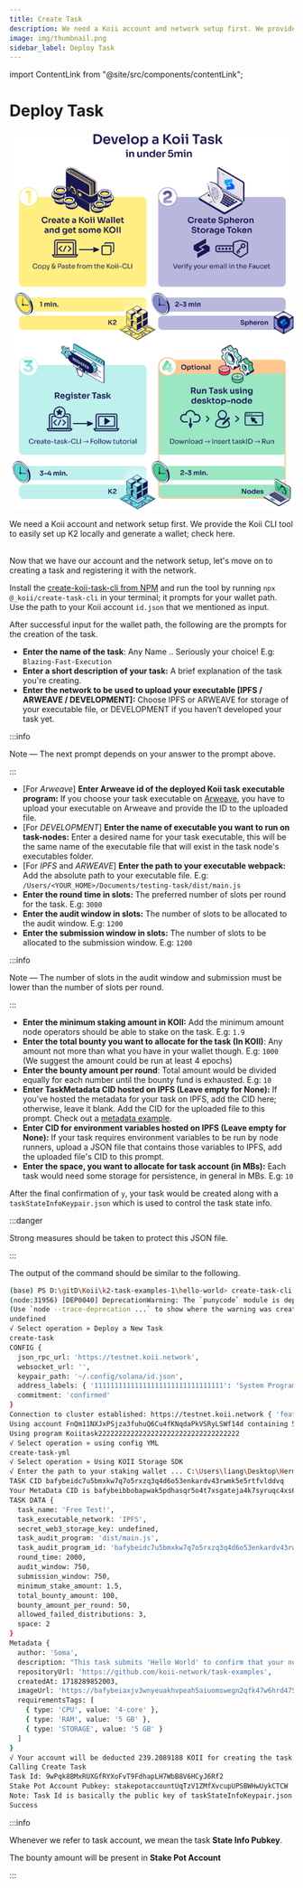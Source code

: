 ```yaml
---
title: Create Task
description: We need a Koii account and network setup first. We provide the Koii CLI tool to easily set up K2 locally and generate a wallet; check here.
image: img/thumbnail.png
sidebar_label: Deploy Task
---
```


import ContentLink from "@site/src/components/contentLink";

# Deploy Task

![img](../../img/DEV%20koii%20task.png)

We need a Koii account and network setup first. We provide the Koii CLI tool to easily set up K2 locally and generate a wallet; check here.&#x20;

<ContentLink title="Using the Koii CLI" link="/develop/category/koii-command-line-tool" iconType="copy"/>

<br/>
Now that we have our account and the network setup, let's move on to creating a task and registering it with the network.

Install the [create-koii-task-cli from NPM](https://www.npmjs.com/package/@_koii/create-task-cli) and run the tool by running `npx @_koii/create-task-cli` in your terminal; it prompts for your wallet path. Use the path to your Koii account `id.json` that we mentioned as input.

After successful input for the wallet path, the following are the prompts for the creation of the task.

- **Enter the name of the task**: Any Name .. Seriously your choice! E.g: `Blazing-Fast-Execution`
- **Enter a short description of your task:** A brief explanation of the task you're creating.
- **Enter the network to be used to upload your executable \[IPFS / ARWEAVE / DEVELOPMENT]:** Choose IPFS or ARWEAVE for storage of your executable file, or DEVELOPMENT if you haven’t developed your task yet.

:::info

Note — The next prompt depends on your answer to the prompt above.

:::

- \[For _Arweave_] **Enter Arweave id of the deployed Koii task executable program:** If you choose your task executable on [Arweave](https://www.arweave.org/), you have to upload your executable on Arweave and provide the ID to the uploaded file.
- \[For _DEVELOPMENT_] **Enter the name of executable you want to run on task-nodes:** Enter a desired name for your task executable, this will be the same name of the executable file that will exist in the task node's executables folder.
- \[For _IPFS_ and _ARWEAVE_] **Enter the path to your executable webpack:** Add the absolute path to your executable file. E.g: `/Users/<YOUR_HOME>/Documents/testing-task/dist/main.js`
- **Enter the round time in slots:** The preferred number of slots per round for the task. E.g: `3000`
- **Enter the audit window in slots:** The number of slots to be allocated to the audit window. E.g: `1200`
- **Enter the submission window in slots:** The number of slots to be allocated to the submission window. E.g: `1200`

:::info

Note — The number of slots in the audit window and submission must be lower than the number of slots per round.

:::

- **Enter the minimum staking amount in KOII:** Add the minimum amount node operators should be able to stake on the task. E.g: `1.9`
- **Enter the total bounty you want to allocate for the task (In KOII)**: Any amount not more than what you have in your wallet though. E.g: `1000` (We suggest the amount could be run at least 4 epochs)
- **Enter the bounty amount per round**: Total amount would be divided equally for each number until the bounty fund is exhausted. E.g: `10`
- **Enter TaskMetadata CID hosted on IPFS (Leave empty for None):** If you've hosted the metadata for your task on IPFS, add the CID here; otherwise, leave it blank. Add the CID for the uploaded file to this prompt. Check out a [metadata example](/concepts/what-are-tasks/what-are-tasks/key-components/intro#metadata).
- **Enter CID for environment variables hosted on IPFS (Leave empty for None):** If your task requires environment variables to be run by node runners, upload a JSON file that contains those variables to IPFS, add the uploaded file's CID to this prompt.
- **Enter the space, you want to allocate for task account (in MBs):** Each task would need some storage for persistence, in general in MBs. E.g: `10`

After the final confirmation of `y`, your task would be created along with a `taskStateInfoKeypair.json` which is used to control the task state info.

:::danger

Strong measures should be taken to protect this JSON file.

:::

The output of the command should be similar to the following.

```bash
(base) PS D:\gitD\Koii\k2-task-examples-1\hello-world> create-task-cli
(node:31956) [DEP0040] DeprecationWarning: The `punycode` module is deprecated. Please use a userland alternative instead.
(Use `node --trace-deprecation ...` to show where the warning was created)
undefined
√ Select operation » Deploy a New Task
create-task
CONFIG {
  json_rpc_url: 'https://testnet.koii.network',
  websocket_url: '',
  keypair_path: '~/.config/solana/id.json',
  address_labels: { '11111111111111111111111111111111': 'System Program' },
  commitment: 'confirmed'
}
Connection to cluster established: https://testnet.koii.network { 'feature-set': 2325450753, 'solana-core': '1.14.19' }
Using account FnQm11NXJxPSjza3fuhuQ6Cu4fKNqdaPkVSRyLSWf14d containing 54572.0166631 KOII to pay for fees
Using program Koiitask22222222222222222222222222222222222
√ Select operation » using config YML
create-task-yml
√ Select operation » Using KOII Storage SDK
√ Enter the path to your staking wallet ... C:\Users\liang\Desktop\Herman_stakingWallet.json
TASK CID bafybeidc7u5bmxkw7q7o5rxzq3q4d6o53enkardv43rwmk5e5rtfvlddvq
Your MetaData CID is bafybeibbobapwak5pdhasqr5o4t7xsgateja4k7syruqc4xs6xhrpuntdy/metadata.json
TASK DATA {
  task_name: 'Free Test!',
  task_executable_network: 'IPFS',
  secret_web3_storage_key: undefined,
  task_audit_program: 'dist/main.js',
  task_audit_program_id: 'bafybeidc7u5bmxkw7q7o5rxzq3q4d6o53enkardv43rwmk5e5rtfvlddvq',
  round_time: 2000,
  audit_window: 750,
  submission_window: 750,
  minimum_stake_amount: 1.5,
  total_bounty_amount: 100,
  bounty_amount_per_round: 50,
  allowed_failed_distributions: 3,
  space: 2
}
Metadata {
  author: 'Soma',
  description: "This task submits 'Hello World' to confirm that your node is online. You will earn up to 50 KOII in one day. This task will use around 1.5gb of your RAM.",       
  repositoryUrl: 'https://github.com/koii-network/task-examples',
  createdAt: 1718289852003,
  imageUrl: 'https://bafybeiaxjv3wnyeuakhvpeah5aiuomswegn2qfk47w6hrd475gkibflhvy.ipfs.w3s.link/image.png',
  requirementsTags: [
    { type: 'CPU', value: '4-core' },
    { type: 'RAM', value: '5 GB' },
    { type: 'STORAGE', value: '5 GB' }
  ]
}
√ Your account will be deducted 239.2089188 KOII for creating the task, which includes the rent exemption(139.2089188 KOII) and bounty amount fees (100 KOII) ...yes
Calling Create Task
Task Id: 9wPqk8BMxRUXGfRYXoFvT9FdhapLH7WbB8V6HCyJ6Rf2
Stake Pot Account Pubkey: stakepotaccountUqTzV1ZMfXvcupUPSBWHwUykCTCW
Note: Task Id is basically the public key of taskStateInfoKeypair.json
Success
```

:::info

Whenever we refer to task account, we mean the task **State Info Pubkey**.

The bounty amount will be present in **Stake Pot Account**

:::

